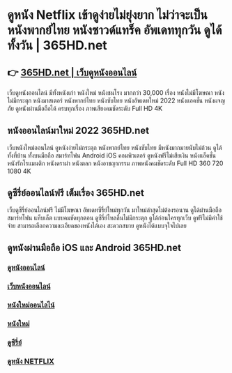 # ดูหนัง Netflix เข้าดูง่ายไม่ยุ่งยาก ไม่ว่าจะเป็น หนังพากย์ไทย หนังซาวด์แทร็ค อัพเดททุกวัน ดูได้ทั้งวัน | 365HD.net

## 👉 [ 365HD.net | เว็บดูหนังออนไลน์ ](https://bit.ly/3U8YlIR)

เว็บดูหนังออนไลน์ มีทั้งหนังเก่า หนังใหม่ หนังชนโรง มากกว่า 30,000 เรื่อง หนังไม่มีโฆษณา หนังไม่มีกระตุก หนังมาสเตอร์ หนังพากย์ไทย หนังซับไทย หนังอัพเดทใหม่ 2022 หนังแอคชั่น หนังผจญภัย ดูหนังผ่านมือถือได้ ครบทุกเรื่อง ภาพเสียงคมชัดระดับ Full HD 4K 

## หนังออนไลน์มาใหม่ 2022 365HD.net

เว็บหนังใหม่ออนไลน์ ดูหนังง่ายไม่กระตุก หนังพากย์ไทย หนังซับไทย มีหนังมากมายนับไม่ถ้วน ดูได้ทั้งที่บ้าน ทั้งบนมือถือ สมาร์ทโฟน Android iOS คอมพิวเตอร์ ดูหนังฟรีไม่เสียเงิน หนังแอ็คชั่น หนังรักโรแมนติก หนังดราม่า หนังตลก หนังอาชญากรรม ภาพหนังคมชัดระดับ Full HD 360 720 1080 4K

## ดูซีรี่ย์ออนไลน์ฟรี เต็มเรื่อง 365HD.net

เว็บดูซีรี่ย์ออนไลน์ฟรี ไม่มีโฆษณา อัพเดทซีรี่ย์ใหม่ทุกวัน มาใหม่ล่าสุดไม่ต้องรอนาน ดูได้ผ่านมือถือ สมาร์ทโฟน แท็บเล็ต แบบคมชัดทุกตอน ดูซีรี่ย์ไหลลื่นไม่มีกระตุก ดูได้ก่อนใครทุกเว็บ ดูฟรีไม่มีค่าใช้จ่าย สามารถเลือกความละเอียดของหนังได้เอง สะดวกสบาย ดูหนังได้แบบจุใจไปเลย

## ดูหนังผ่านมือถือ iOS และ Android 365HD.net

### [ดูหนังออนไลน์](https://bit.ly/3U8YlIR)
### [เว็บหนังออนไลน์](https://bit.ly/3U8YlIR)
### [หนังใหม่ออนไลไน์](https://bit.ly/3U8YlIR)
### [หนังใหม่](https://bit.ly/3S5tuen)
### [ดูซีรี่ย์](https://bit.ly/3DlLflt)
### [ดูหนัง NETFLIX](https://bit.ly/3qGyB91)
